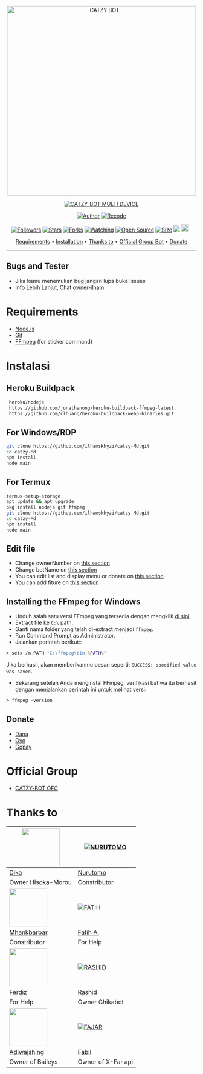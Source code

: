 <p align="center">
<img src="https://telegra.ph/file/b135d015c85c836ba0add.jpg/images?q=tbn:ANd9GcStH_A0WKtnRtD_Bla6B71LjtP-GtYOkacYsg&usqp=CAU" alt="CATZY BOT" width="500"/>


</p>
<p align="center">
<a href="#"><img title="CATZY-BOT MULTI DEVICE" src="https://img.shields.io/badge/CATZY-BOT-green?colorA=%23ff0000&colorB=%23017e40&style=for-the-badge"></a>
</p>
<p align="center">
<a href="https://github.com/Ilhamskhzyi/botv1-Md"><img title="Author" src="https://img.shields.io/badge/Author-Ilham-red.svg?style=for-the-badge&logo=github"></a>
<a href="https://github.com/ilhamskhyzi/catzy-Md"><img title="Recode" src="https://img.shields.io/badge/Recode-ilham-red.svg?style=for-the-badge&logo=github"></a>
</p>
<p align="center">
<a href="https://github.com/ilhamskhyzi/followers"><img title="Followers" src="https://img.shields.io/github/followers/ilhamSkhyzi?color=red&style=flat-square"></a>
<a href="https://github.com/ilhamskhyzi/catzy-Md/stargazers/"><img title="Stars" src="https://img.shields.io/github/stars/Ilhamskhzyi/catzy-bot?color=blue&style=flat-square"></a>
<a href="https://github.com/ilhamskhyzi/catzy-Md/network/members"><img title="Forks" src="https://img.shields.io/github/forks/ilhamskhzyi/catzy-Md?color=red&style=flat-square"></a>
<a href="https://github.com/ilhamskhyzi/catzy-Md/watchers"><img title="Watching" src="https://img.shields.io/github/watchers/ilhamskhzyi/catzy-Md?label=Watchers&color=blue&style=flat-square"></a>
<a href="https://github.com/ilhamskhyzi/catzy-Md"><img title="Open Source" src="https://badges.frapsoft.com/os/v2/open-source.svg?v=103"></a>
<a href="https://github.com/ilhamskhyzi/catzy-Md/"><img title="Size" src="https://img.shields.io/github/repo-size/ilhamskhzyi/Alphabot-Md?style=flat-square&color=green"></a>
<a href="https://hits.seeyoufarm.com"><img src="https://hits.seeyoufarm.com/api/count/incr/badge.svg?url=https%3A%2F%2Fgithub.com%2Filhamskhzyi%2Fcatzy-Md&count_bg=%2379C83D&title_bg=%23555555&icon=probot.svg&icon_color=%2300FF6D&title=hits&edge_flat=false"/></a>
<a href="https://github.com/ilhamskhyzi/catzy-Md/graphs/commit-activity"><img height="20" src="https://img.shields.io/badge/Maintained%3F-yes-green.svg"></a>&nbsp;&nbsp;
</p>

<p align="center">
  <a href="https://github.com/ilhamskhyzi/catzy-Md#requirements">Requirements</a> •
  <a href="https://github.com/ilhamskhyzi/catzy-Md#instalasi">Installation</a> •
  <a href="https://github.com/ilhamskhyzi/catzy-Md#thanks-to">Thanks to</a> •
  <a href="https://github.com/ilhamskhyzi/catzy-Md#Official-Group"> Official Group Bot</a> •
  <a href="https://github.com/ilhamskhyzi/catzy-Md#donate">Donate</a>
</p>
</div>


---

## Bugs and Tester
* Jika kamu menemukan bug jangan lupa buka Issues
* Info Lebih Lanjut, Chat [owner-ilham](https://wa.me/687710621)

# Requirements
* [Node.js](https://nodejs.org/en/)
* [Git](https://git-scm.com/downloads)
* [FFmpeg](https://github.com/BtbN/FFmpeg-Builds/releases/download/autobuild-2020-12-08-13-03/ffmpeg-n4.3.1-26-gca55240b8c-win64-gpl-4.3.zip) (for sticker command)

# Instalasi
## Heroku Buildpack
```bash
 heroku/nodejs
 https://github.com/jonathanong/heroku-buildpack-ffmpeg-latest
 https://github.com/clhuang/heroku-buildpack-webp-binaries.git
```

## For Windows/RDP
```bash
git clone https://github.com/ilhamskhyzi/catzy-Md.git
cd catzy-Md
npm install
node main
```
## For Termux
```bash
termux-setup-storage
apt update && apt upgrade
pkg install nodejs git ffmpeg
git clone https://github.com/ilhamskhyzi/catzy-Md.git
cd catzy-Md
npm install
node main
```

## Edit file
- Change ownerNumber on [this section](https://github.com/ilhamskhyzi/catzy-Md/blob/7a7ebe69cf44686d8a577f616b38b5d299ffefcc/config.json#L2)
- Change botName on [this section](https://github.com/ilhamskhyzi/catzy-Md/blob/7a7ebe69cf44686d8a577f616b38b5d299ffefcc/config.json#L3)
- You can edit list and display menu or donate on [this section](https://github.com/ilhamskhyzi/catzy-Md/blob/main/help/ind.js)
- You can add fiture on [this section](https://github.comilhamskhyzi/catzy-Md/tree/main/message)


## Installing the FFmpeg for Windows
* Unduh salah satu versi FFmpeg yang tersedia dengan mengklik [di sini](https://www.gyan.dev/ffmpeg/builds/).
* Extract file ke `C:\` path.
* Ganti nama folder yang telah di-extract menjadi `ffmpeg`.
* Run Command Prompt as Administrator.
* Jalankan perintah berikut::
```cmd
> setx /m PATH "C:\ffmpeg\bin;%PATH%"
```
Jika berhasil, akan memberikanmu pesan seperti: `SUCCESS: specified value was saved`.
* Sekarang setelah Anda menginstal FFmpeg, verifikasi bahwa itu berhasil dengan menjalankan perintah ini untuk melihat versi:
```cmd
> ffmpeg -version
```

## Donate
- [Dana](https://wa.me/6287773710155)
- [Ovo](https://wa.me/6287773710155)
- [Gopay](https://wa.me/6287773710155)

# Official Group
- [CATZY-BOT OFC](https://chat.whatsapp.com/Hw1iYmAq8Cp2Ju64T7el09)


# Thanks to
<a href="https://github.com/DikaArdnt"><img src="https://github.com/DikaArdnt.png?size=100" width="100" height="100"></a> | [![NURUTOMO](https://github.com/Nurutomo.png?size=100)](https://github.com/Nurutomo) 
---|---
[Dika](https://github.com/DikaArdnt)  | [Nurutomo](https://github.com/Nurutomo)
Owner Hisoka-Morou | Constributor |
<a href="https://github.com/MhankBarBar"><img src="https://github.com/MhankBarBar.png?size=100" width="100" height="100"></a> | [![FATIH](https://github.com/fatiharridho.png?size=100)](https://github.com/fatiharridho) 
[Mhankbarbar](https://github.com/MhankBarBar)  | [Fatih A.](https://github.com/fatiharridho)
Constributor | For Help |
<a href="https://github.com/FERDIZ-afk"><img src="https://github.com/FERDIZ-afk.png?size=100" width="100" height="100"></a> | [![RASHID](http://github.com/rashidsiregar28.png?size=100)](http://github.com/rashidsiregar28) 
[Ferdiz](https://github.com/FERDIZ-afk)  | [Rashid](https://github.com/rashidsiregar28)
For Help | Owner Chikabot |
<a href="https://github.com/adiwajshing"><img src="https://github.com/adiwajshing.png?size=100" width="100" height="100"></a> | [![FAJAR](http://github.com/xfar05.png?size=100)](http://github.com/xfar05) 
[Adiwajshing](https://github.com/adiwajshing) | [Fabil](https://github.com/xfar05)
Owner of Baileys | Owner of X-Far api |

